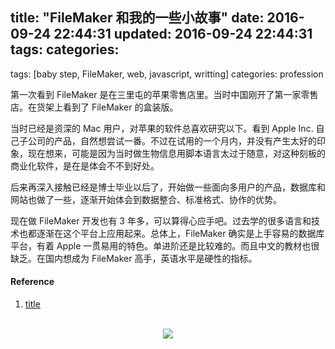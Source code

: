 title: "FileMaker 和我的一些小故事"
date: 2016-09-24 22:44:31
updated: 2016-09-24 22:44:31
tags:
categories:
---
tags: [baby step, FileMaker, web, javascript, writting]
categories: profession

第一次看到 FileMaker 是在三里屯的苹果零售店里。当时中国刚开了第一家零售店。在货架上看到了 FileMaker 的盒装版。

当时已经是资深的 Mac 用户，对苹果的软件总喜欢研究以下。看到 Apple Inc. 自己子公司的产品，自然想尝试一番。不过在试用的一个月内，并没有产生太好的印象，现在想来，可能是因为当时做生物信息用脚本语言太过于随意，对这种刻板的商业化软件，是在是体会不不到好处。

后来再深入接触已经是博士毕业以后了，开始做一些面向多用户的产品，数据库和网站也做了一些，逐渐开始体会到数据整合、标准格式、协作的优势。

现在做 FileMaker 开发也有 3 年多，可以算得心应手吧。过去学的很多语言和技术也都逐渐在这个平台上应用起来。总体上，FileMaker 确实是上手容易的数据库平台，有着 Apple 一贯易用的特色。单进阶还是比较难的。而且中文的教材也很缺乏。在国内想成为 FileMaker 高手，英语水平是硬性的指标。


#### Reference
1. [title](http://www.ncbi.nlm.nih.gov/pubmed/?term=)
<br>
<div align=center>
<img src="http://daweih.github.io/images/wechat_small_black.jpg">
</div>